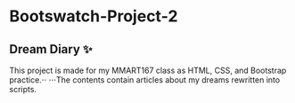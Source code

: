 # Bootswatch-Project-2
## Dream Diary ✨
This project is made for my MMART167 class as HTML, CSS, and Bootstrap practice.⋅⋅
⋅⋅⋅The contents contain articles about my dreams rewritten into scripts.
